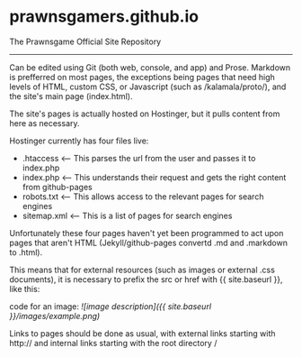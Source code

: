 prawnsgamers.github.io
======================

The Prawnsgame Official Site Repository

-------------------------------------------------------------

Can be edited using Git (both web, console, and app) and Prose.
Markdown is prefferred on most pages, the exceptions being pages that need high levels of HTML, custom CSS, or Javascript (such as /kalamala/proto/), and the site's main page (index.html).

The site's pages is actually hosted on Hostinger, but it pulls content from here as necessary.

Hostinger currently has four files live:

 - .htaccess <-- This parses the url from the user and passes it to index.php
 - index.php <-- This understands their request and gets the right content from github-pages
 - robots.txt <-- This allows access to the relevant pages for search engines
 - sitemap.xml <-- This is a list of pages for search engines

Unfortunately these four pages haven't yet been programmed to act upon pages that aren't HTML (Jekyll/github-pages convertd .md and .markdown to .html).

This means that for external resources (such as images or external .css documents), it is necessary to prefix the src or href with {{ site.baseurl }}, like this:

code for an image: *![image description]({{ site.baseurl }}/images/example.png)*

Links to pages should be done as usual, with external links starting with http:// and internal links starting with the root directory / 
